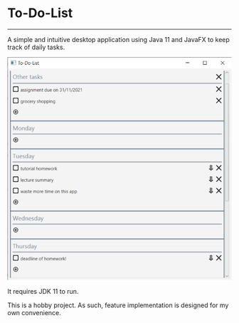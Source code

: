 # To-Do-List

---
A simple and intuitive desktop application using Java 11 and JavaFX to keep track of daily tasks.

![preview image](docs/preview-image.png)

It requires JDK 11 to run. 

This is a hobby project. As such, feature implementation is designed for 
my own convenience. 
